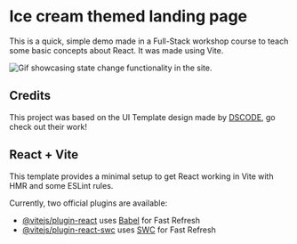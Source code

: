 # Ice cream themed landing page

This is a quick, simple demo made in a Full-Stack workshop course to teach some basic concepts about React. It was made using Vite.

![Gif showcasing state change functionality in the site.](https://github.com/facuCast123/ice-cream__landing/assets/131167515/bf15988b-bf80-4eee-b693-c35d44cc808c)

## Credits

This project was based on the UI Template design made by [DSCODE](https://www.youtube.com/@DSCodetech), go check out their work!

## React + Vite

This template provides a minimal setup to get React working in Vite with HMR and some ESLint rules.

Currently, two official plugins are available:

- [@vitejs/plugin-react](https://github.com/vitejs/vite-plugin-react/blob/main/packages/plugin-react/README.md) uses [Babel](https://babeljs.io/) for Fast Refresh
- [@vitejs/plugin-react-swc](https://github.com/vitejs/vite-plugin-react-swc) uses [SWC](https://swc.rs/) for Fast Refresh
